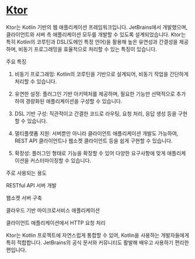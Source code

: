 # [Ktor](https://ktor.io)

Ktor는 Kotlin 기반의 웹 애플리케이션 프레임워크입니다. JetBrains에서 개발했으며, 클라이언트와 서버 측 애플리케이션 모두를 개발할 수 있도록 설계되었습니다. Ktor는 특히 Kotlin의 코루틴과 DSL(도메인 특정 언어)을 활용해 높은 유연성과 간결성을 제공하며, 비동기 프로그래밍을 효율적으로 처리할 수 있는 특징이 있습니다.

주요 특징

1. 비동기 프로그래밍: Kotlin의 코루틴을 기반으로 설계되어, 비동기 작업을 간단하게 처리할 수 있습니다.


2. 유연한 설정: 플러그인 기반 아키텍처를 제공하며, 필요한 기능만 선택적으로 추가하여 경량화된 애플리케이션을 구성할 수 있습니다.


3. DSL 기반 구성: 직관적이고 간결한 코드로 라우팅, 요청 처리, 응답 생성 등을 구현할 수 있습니다.


4. 멀티플랫폼 지원: 서버뿐만 아니라 클라이언트 애플리케이션 개발도 가능하여, REST API 클라이언트나 웹소켓 클라이언트 등을 쉽게 구현할 수 있습니다.


5. 확장성: 플러그인 형태로 기능을 확장할 수 있어 다양한 요구사항에 맞게 애플리케이션을 커스터마이징할 수 있습니다.



주로 사용되는 용도

RESTful API 서버 개발

웹소켓 서버 구축

클라우드 기반 마이크로서비스 애플리케이션

클라이언트 애플리케이션에서 HTTP 요청 처리


Ktor는 Kotlin 프로젝트에 자연스럽게 통합할 수 있어, Kotlin을 사용하는 개발자들에게 특히 적합합니다. JetBrains의 공식 문서와 커뮤니티도 활발해 배우고 사용하기 편리한 편입니다.

